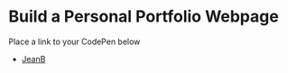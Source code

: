 # Build a Personal Portfolio Webpage
Place a link to your CodePen below
* [JeanB](http://codepen.io/webmachine/pen/EWBvyo)
